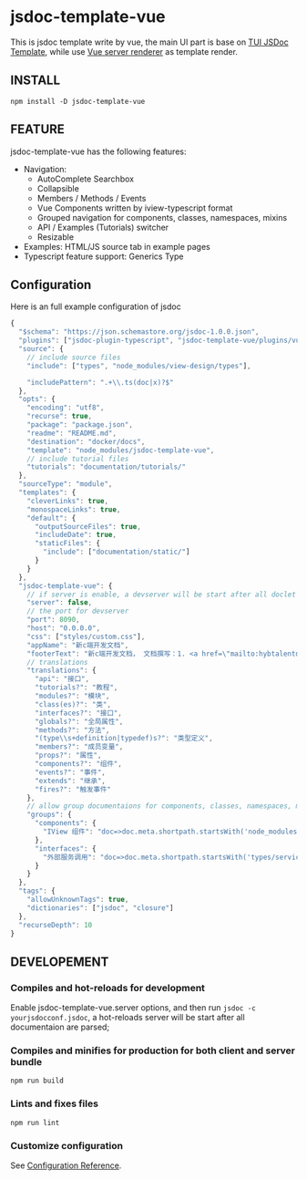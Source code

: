 # jsdoc-template-vue

This is jsdoc template write by vue, the main UI part is base on [TUI JSDoc Template](https://www.npmjs.com/package/tui-jsdoc-template), while use [Vue server renderer](https://www.npmjs.com/package/vue-server-render)
as template render.

## INSTALL

```shell
npm install -D jsdoc-template-vue
```

## FEATURE

jsdoc-template-vue has the following features:

- Navigation:
  - AutoComplete Searchbox
  - Collapsible
  - Members / Methods / Events
  - Vue Components written by iview-typescript format
  - Grouped navigation for components, classes, namespaces, mixins
  - API / Examples (Tutorials) switcher
  - Resizable
- Examples: HTML/JS source tab in example pages
- Typescript feature support: Generics Type

## Configuration

Here is an full example configuration of jsdoc

```js
{
  "$schema": "https://json.schemastore.org/jsdoc-1.0.0.json",
  "plugins": ["jsdoc-plugin-typescript", "jsdoc-template-vue/plugins/vue", "plugins/markdown", "plugins/summarize"],
  "source": {
    // include source files
    "include": ["types", "node_modules/view-design/types"],

    "includePattern": ".+\\.ts(doc|x)?$"
  },
  "opts": {
    "encoding": "utf8",
    "recurse": true,
    "package": "package.json",
    "readme": "README.md",
    "destination": "docker/docs",
    "template": "node_modules/jsdoc-template-vue",
    // include tutorial files
    "tutorials": "documentation/tutorials/"
  },
  "sourceType": "module",
  "templates": {
    "cleverLinks": true,
    "monospaceLinks": true,
    "default": {
      "outputSourceFiles": true,
      "includeDate": true,
      "staticFiles": {
        "include": ["documentation/static/"]
      }
    }
  },
  "jsdoc-template-vue": {
    // if server is enable, a devserver will be start after all doclet is parsed, instead of generate documentation files, this is only availiable for development enviroment
    "server": false,
    // the port for devserver
    "port": 8090,
    "host": "0.0.0.0",
    "css": ["styles/custom.css"],
    "appName": "新c端开发文档",
    "footerText": "新c端开发文档， 文档撰写：1. <a href=\"mailto:hybtalentd@163.com\">何友表</a>",
    // translations
    "translations": {
      "api": "接口",
      "tutorials?": "教程",
      "modules?": "模块",
      "class(es)?": "类",
      "interfaces?": "接口",
      "globals?": "全局属性",
      "methods?": "方法",
      "(type\\s+definition|typedef)s?": "类型定义",
      "members?": "成员变量",
      "props?": "属性",
      "components?": "组件",
      "events?": "事件",
      "extends": "继承",
      "fires?": "触发事件"
    },
    // allow group documentaions for components, classes, namespaces, mixins, interfaces
    "groups": {
      "components": {
        "IView 组件": "doc=>doc.meta.shortpath.startsWith('node_modules/view-design')"
      },
      "interfaces": {
        "外部服务调用": "doc=>doc.meta.shortpath.startsWith('types/services')"
      }
    }
  },
  "tags": {
    "allowUnknownTags": true,
    "dictionaries": ["jsdoc", "closure"]
  },
  "recurseDepth": 10
}
```

## DEVELOPEMENT

### Compiles and hot-reloads for development

Enable jsdoc-template-vue.server options, and then run `jsdoc -c yourjsdocconf.jsdoc`, a hot-reloads server will be start after all documentaion are parsed;

### Compiles and minifies for production for both client and server bundle

```
npm run build
```

### Lints and fixes files

```
npm run lint
```

### Customize configuration

See [Configuration Reference](https://cli.vuejs.org/config/).
